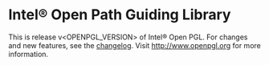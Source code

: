 Intel® Open Path Guiding Library
=================================

This is release v<OPENPGL_VERSION> of Intel® Open PGL. For changes and new
features, see the [changelog](CHANGELOG.md). Visit http://www.openpgl.org for
more information.
